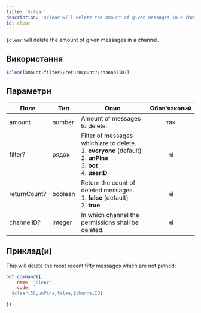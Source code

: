 ```yaml
---
title: '$clear'
description: '$clear will delete the amount of given messages in a channel.'
id: clear
---
```


`$clear` will delete the amount of given messages in a channel.

## Використання

```php
$clear[amount;filter?;returnCount?;channelID?]
```

## Параметри

| Поле         | Тип     | Опис                                                                                                                                                         | Обов'язковий |
| ------------ | ------- | ------------------------------------------------------------------------------------------------------------------------------------------------------------ |:------------:|
| amount       | number  | Amount of messages to delete.                                                                                                                                |     так      |
| filter?      | рядок   | Filter of messages which are to delete. <br /> 1. **everyone** (default) <br /> 2. **unPins** <br /> 3. **bot** <br /> 4. **userID** |      ні      |
| returnCount? | boolean | Return the count of deleted messages. <br /> 1. **false** (default) <br /> 2. **true**                                                           |      ні      |
| channelID?   | integer | In which channel the permissions shall be deleted.                                                                                                           |      ні      |

## Приклад(и)

This will delete the most recent fifty messages which are not pinned:

```javascript
bot.command({
    name: 'clear',
    code: `
  $clear[50;unPins;false;$channelID]
  `
});
```
